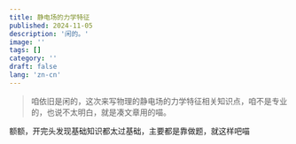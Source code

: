 ```yaml
---
title: 静电场的力学特征
published: 2024-11-05
description: '闲的。'
image: ''
tags: []
category: ''
draft: false 
lang: 'zn-cn'
---
```


> 咱依旧是闲的，这次来写物理的静电场的力学特征相关知识点，咱不是专业的，也说不太明白，就是凑文章用的喵。

额额，开完头发现基础知识都太过基础，主要都是靠做题，就这样吧喵